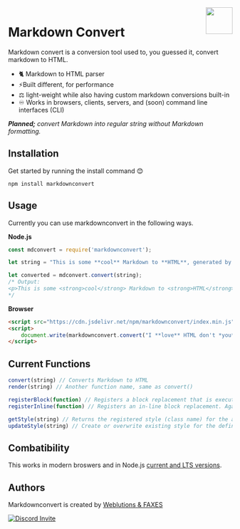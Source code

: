 <a href="https://github.com/FAXES/markdownconvert">
  <img width="60px" height="60px" src="https://weblutions.com/i/sevyTO.png" align="right" />
</a>

# Markdown Convert

Markdown convert is a conversion tool used to, you guessed it, convert markdown to HTML.

- 🐈 Markdown to HTML parser 
- ⚡Built different, for performance
- ⚖️ light-weight while also having custom markdown conversions built-in
- ♾️ Works in browsers, clients, servers, and (soon) command line interfaces (CLI)

***Planned;** convert Markdown into regular string without Markdown formatting.*

## Installation
Get started by running the install command 😊
```
npm install markdownconvert
```

## Usage
Currently you can use markdownconvert in the following ways.

**Node.js**
```js
const mdconvert = require('markdownconvert');

let string = "This is some **cool** Markdown to **HTML**, generated by `markdownconvert` for ~~me~~ you.";

let converted = mdconvert.convert(string);
/* Output:
<p>This is some <strong>cool</strong> Markdown to <strong>HTML</strong>, generated by <code>markdownconvert</code> for <s>me</s> you.</p>
*/
```

**Browser**
```html
<script src="https://cdn.jsdelivr.net/npm/markdownconvert/index.min.js"></script>
<script>
    document.write(markdownconvert.convert("I **love** HTML don't *you*?"))
</script>
```

## Current Functions
```js
convert(string) // Converts Markdown to HTML
render(string) // Another function name, same as convert()

registerBlock(function) // Registers a block replacement that is executed, good for custom addons
registerInline(function) // Registers an in-line block replacement. Again, good for custom addons

getStyle(string) // Returns the registered style (class name) for the associated element
updateStyle(string) // Create or overwrite existing style for the defined element
```

## Combatibility

This works in modern broswers and in Node.js [current and LTS versions](https://nodejs.org/en/about/releases/).

## Authors
Markdownconvert is created by [Weblutions & FAXES](https://weblutions.com)

<a href="https://discord.gg/faxes" target="_blank">
    <img alt="Discord Invite" src="https://api.weblutions.com/discord/invite/faxes/light">
</a>
